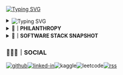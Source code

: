 <!-- README.md -->
<!-- Author: D.A.Pelasgus -->
[![Typing SVG](https://readme-typing-svg.herokuapp.com?font=Noto+Sans&weight=800&size=100&letterSpacing=normal&duration=2500&pause=1500&color=F7F7F7&background=663399&center=true&vCenter=true&width=845&height=180&lines=D.A.PELASGUS;TECHNOCRAT)](https://pelasgus.xyz)

<!--THESES & CORRESPONDING PROJECTS-->
<details>
  <summary>
    <img 
      src="https://readme-typing-svg.herokuapp.com?font=Noto+Sans&weight=800&size=60&letterSpacing=Normal&duration=2500&pause=1500&color=F7F7F7&background=663399&multiline=true&repeat=false&width=845&height=90&lines=%F0%9F%93%9D%EF%BD%9CTHESES" 
      alt="Typing SVG"
      style="vertical-align: middle;" />
  </summary>
  <p>thesis titles, abstracts, or links.</p>
</details>


<!--CONTRIBUTIONS-->
<details><summary><b>💼｜PHILANTHROPY</b></summary>

  *N.B.: Only merged PRs to FOSS Projects are displaeyd.*

<details><summary><b>THIRD PARTY PUBLIC FOSS PROJECTS</b></summary>  

<!-- Third-Party Commits Start -->
<!-- Third-Party Commits Start -->
<details><summary><strong><a href="https://github.com/ChimeraOS/chimera">ChimeraOS/chimera</a> - </strong></summary>

- [Dependabot](https://github.com/ChimeraOS/chimera/pull/317)

</details>
<details><summary><strong><a href="https://github.com/ChimeraOS/chimeraos">ChimeraOS/chimeraos</a> - </strong></summary>

- [Dependabot](https://github.com/ChimeraOS/chimeraos/pull/1027)
- [Update README.md](https://github.com/ChimeraOS/chimeraos/pull/1023)
- [Fix Emoji Dispaly Error](https://github.com/ChimeraOS/chimeraos/pull/723)

</details>
<details><summary><strong><a href="https://github.com/tauri-apps/wry">tauri-apps/wry</a> - </strong></summary>

- [docs: shells for declarative package managers (guix and nix)](https://github.com/tauri-apps/wry/pull/1378)

</details>
<!-- Third-Party Commits End -->
</details>
<details><summary><b>PERSONAL FOSS PROJECTS</b></summary>  
  
<!-- First-Party Commits Start -->
<!-- First-Party Commits Start -->

<!-- First-Party Commits End -->
</details>

</details>


<!-- SOFTWARE STACK SNAPSHOT -->
<details><summary><b>🧰｜SOFTWARE STACK SNAPSHOT</b></summary>

[![Top Langs](https://github-readme-stats.vercel.app/api/top-langs/?username=pelasgus&bg_color=00000000&hide_border=true&icon_color=&text_color=&hide_title=true&hide_rank=true&layout=compact&size_weight=0.5&count_weight=0.5)](https://github.com/pelasgus?tab=repositories)

[![rust](https://img.shields.io/badge/Rust-%235835CC?style=for-the-badge&logo=rust&logoColor=white)](https://www.rust-lang.org/)[![tailwind-css](https://img.shields.io/badge/Tailwind_CSS-%235835CC?style=for-the-badge&logo=tailwind-css&logoColor=white)](https://tailwindcss.com/)![scheme](https://img.shields.io/badge/Scheme-%235835CC?style=for-the-badge&logo=scheme&logoColor=white)![latex](https://img.shields.io/badge/Latex-%235835CC?style=for-the-badge&logo=latex&logoColor=white)![lua](https://img.shields.io/badge/Lua-%235835CC?style=for-the-badge&logo=lua&logoColor=white)![nushell](https://img.shields.io/badge/nushell-%235835CC?style=for-the-badge&logo=nushell&logoColor=white)![org-mode](https://img.shields.io/badge/org-%235835CC?style=for-the-badge&logo=org&logoColor=white)

![Git](https://img.shields.io/badge/git-%20%23663399.svg?style=for-the-badge&logo=git&logoColor=white)![kubernetes](https://img.shields.io/badge/kubernetes-%20%23663399.svg?style=for-the-badge&logo=kubernetes&logoColor=white)[![terraform](https://img.shields.io/badge/terraform-%20%23663399.svg?style=for-the-badge&logo=terraform&logoColor=white)](https://www.terraform.io/)[![helm](https://img.shields.io/badge/helm%20-%20%23663399.svg?style=for-the-badge&logo=helm&logoColor=white)](https://helm.sh/)[![SurrealDB](https://img.shields.io/badge/surrealdb-%20%23663399.svg?style=for-the-badge&logo=surrealdb&logoColor=white)](https://surrealdb.com/)[![Guix](https://img.shields.io/badge/guix%20-%20%23663399.svg?style=for-the-badge&logo=guix&logoColor=white)](https://guix.gnu.org/)![helix](https://img.shields.io/badge/helix-%20%23663399?style=for-the-badge&logo=helix&logoColor=white)![nix](https://img.shields.io/badge/nix-%20%23663399?style=for-the-badge&logo=nixos&logoColor=white)


</details>

### 🧑‍🤝‍🧑｜SOCIAL
[![github](https://img.shields.io/badge/GitHub-%20%23663399?style=for-the-badge&logo=github&logoColor=white)](https://github.com/pelasgus)[![linked-in](https://img.shields.io/badge/LinkedIn-%20%23663399?style=for-the-badge&logo=linkedin&logoColor=white)](https://linkedin.com/in/pelasgus)![kaggle](https://img.shields.io/badge/Kaggle-%20%23663399?style=for-the-badge&logo=Kaggle&logoColor=white)![leetcode](https://img.shields.io/badge/-LeetCode-%20%23663399?style=for-the-badge&logo=LeetCode&logoColor=white)[![rss](https://img.shields.io/badge/RSS-%20%23663399?style=for-the-badge&logo=rss&logoColor=white)](https://rss.pelasgus.software)
